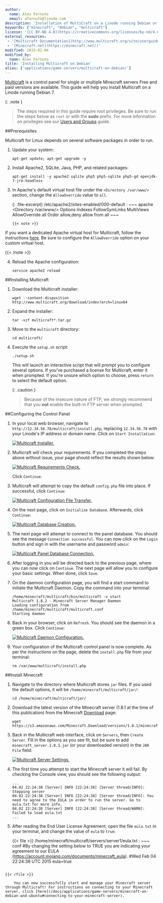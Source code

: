 ```yaml
---
author:
  name: Alex Fornuto
  email: afornuto@linode.com
description: 'Installation of MultiCraft on a Linode running Debian or Ubuntu'
keywords: ["minecraft", "debian", "multicraft"]
license: '[CC BY-ND 4.0](https://creativecommons.org/licenses/by-nd/4.0)'
external_resources:
 - '[Multicraft Documentation](http://www.multicraft.org/site/userguide?view=index)'
 - '[Minecraft.net](https://minecraft.net/)'
modified: 2015-02-04
modified_by:
  name: Alex Fornuto
title: 'Installing Multicraft on Debian'
alias: ['applications/game-servers/multicraft-on-debian/']
---
```


[Multicraft](http://www.multicraft.org/) is a control panel for single or multiple Minecraft servers Free and paid versions are available. This guide will help you install Multicraft on a Linode running Debian 7.

{: .note }
>The steps required in this guide require root privileges. Be sure to run the steps below as `root` or with the **sudo** prefix. For more information on privileges see our [Users and Groups](/docs/tools-reference/linux-users-and-groups) guide.

##Prerequisites

Multicraft for Linux depends on several software packages in order to run.

1.  Update your system:

        apt-get update; apt-get upgrade -y

2.  Install Apache2, SQLite, Java, PHP, and related packages:

        apt-get install -y apache2 sqlite php5 php5-sqlite php5-gd openjdk-7-jre-headless

3.  In Apache's default virtual host file under the `<Directory /var/www/>` section, change the `AllowOverride` value to `all`.

    {: .file-excerpt}
    /etc/apache2/sites-enabled/000-default
    :   ~~~ apache
        <Directory /var/www/>
                Options Indexes FollowSymLinks MultiViews
                AllowOverride all
                Order allow,deny
                allow from all
        </Directory>
        ~~~

        {{< note >}}
If you want a dedicated Apache virtual host for Multicraft, follow the instructions [here](/docs/websites/hosting-a-website#configuring-name-based-virtual-hosts). Be sure to configure the `AllowOverride` option on your custom virtual host.

{{< /note >}}

4.  Reload the Apache configuration:

        service apache2 reload

##Installing Multicraft

1.  Download the Multicraft installer:

        wget --content-disposition http://www.multicraft.org/download/index?arch=linux64

2.  Expand the installer:

        tar -xzf multicraft*.tar.gz

3.  Move to the `multicraft` directory:

        cd multicraft/

4.  Execute the `setup.sh` script:

        ./setup.sh

    This will launch an interactive script that will prompt you to configure several options. If you've purchased a license for Multicraft, enter it when prompted. If you're unsure which option to choose, press `return` to select the default option.

    {: .caution }
    > Because of the insecure nature of FTP, we strongly recommend that you **not** enable the built-in FTP server when prompted.

##Configuring the Control Panel

1.  In your local web browser, navigate to `http://12.34.56.78/multicraft/install.php`, replacing `12.34.56.78` with your Linode's IP address or domain name. Click on `Start Installation`:

    [![Multicraft Installer.](/docs/assets/multicraft-init_small.png)](/docs/assets/multicraft-init.png)

2.  Multicraft will check your requirements. If you completed the steps above without issue, your page should reflect the results shown below:

    [![Multicraft Requirements Check.](/docs/assets/multicraft-reqs_small.png)](/docs/assets/multicraft-reqs.png)

    Click `Continue`.

3.  Multicraft will attempt to copy the default `config.php` file into place. If successful, click `Continue`:

    [![Multicraft Configuration File Transfer.](/docs/assets/multicraft-config_small.png)](/docs/assets/multicraft-config.png)

4.  On the next page, click on `Initialize Database`. Afterwards, click `Continue`:

    [![Multicraft Database Creation.](/docs/assets/multicraft-db_small.png)](/docs/assets/multicraft-db.png)

5.  The next page will attempt to connect to the panel database. You should see the message `Connection successful`. You can now click on the `Login` button and sign in with the username and password `admin`:

    [![Multicraft Panel Database Connection.](/docs/assets/multicraft-panel_small.png)](/docs/assets/multicraft-panel.png)

6.  After logging in you will be directed back to the previous page, where you can now click on `Continue`. The next page will allow you to configure your basic settings. When done, click `Save`.

7.  On the daemon configuration page, you will find a start command to initiate the Multicraft Daemon. Copy the command into your terminal:

        /home/minecraft/multicraft/bin/multicraft -v start
        Multicraft 1.8.2 - Minecraft Server Manager Daemon
        Loading configuration from /home/minecraft/multicraft/multicraft.conf
        Starting daemon

8.  Back in your browser, click on `Refresh`. You should see the daemon in a green box. Click `Continue`:

    [![Multicraft Daemon Configuration.](/docs/assets/multicraft-daemon_small.png)](/docs/assets/multicraft-daemon.png)

9.  Your configuration of the Multicraft control panel is now complete. As per the instructions on the page, delete the `install.php` file from your terminal:

        rm /var/www/multicraft/install.php

##Install Minecraft

1.  Navigate to the directory where Multicraft stores `jar` files. If you used the default options, it will be `/home/minecraft/multicraft/jar/`:

        cd /home/minecraft/multicraft/jar/

2.  Download the latest version of the Minecraft server (1.8.1 at the time of this publication) from the Minecraft [Download](https://minecraft.net/download) page:

        wget https://s3.amazonaws.com/Minecraft.Download/versions/1.8.1/minecraft_server.1.8.1.jar

3.  Back in the Multicraft web interface, click on `Servers`, then `Create Server`. Fill in the options as you see fit, but be sure to add `minecraft_server.1.8.1.jar` (or your downloaded version) in the `JAR File` field:

    [![Multicraft Server Settings.](/docs/assets/multicraft-server-settings_small.png)](/docs/assets/multicraft-server-settings.png)

4.  The first time you attempt to start the Minecraft server it will fail. By checking the Console view, you should see the following output:

        ...
        04.02 22:24:38 [Server] INFO [22:24:38] [Server thread/INFO]: Stopping server
        04.02 22:24:38 [Server] INFO [22:24:38] [Server thread/INFO]: You need to agree to the EULA in order to run the server. Go to eula.txt for more info.
        04.02 22:24:38 [Server] INFO [22:24:38] [Server thread/WARN]: Failed to load eula.txt
        ...

5.  After reading the End User License Agreement, open the file `eula.txt` in your terminal, and change the value of `eula` to `true`:

    {{< file >}}
/home/minecraft/multicraft/servers/server1/eula.txt
:   ~~~ conf
#By changing the setting below to TRUE you are indicating your agreement to our EULA (https://account.mojang.com/documents/minecraft_eula).
#Wed Feb 04 22:24:38 UTC 2015
eula=true
~~~

{{< /file >}}

    You can now successfully start and manage your Minecraft server through Multicraft! For instructions on connecting to your Minecraft server, click [here](/docs/applications/game-servers/minecraft-on-debian-and-ubuntu#connecting-to-your-minecraft-server).
